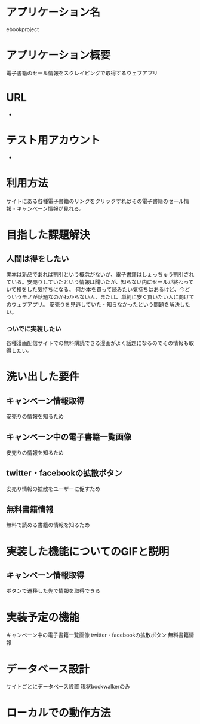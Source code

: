 # アプリケーション名	
 ebookproject
# アプリケーション概要	
 電子書籍のセール情報をスクレイピングで取得するウェブアプリ
# URL	
 -
# テスト用アカウント	
 -
# 利用方法	
 サイトにある各種電子書籍のリンクをクリックすればその電子書籍のセール情報・キャンペーン情報が見れる。
# 目指した課題解決	
 ## 人間は得をしたい
 実本は新品であれば割引という概念がないが、電子書籍はしょっちゅう割引されている。安売りしていたという情報は聞いたが、知らない内にセールが終わっていて損をした気持ちになる。
 何か本を買って読みたい気持ちはあるけど、今どういうモノが話題なのかわからない人、または、単純に安く買いたい人に向けてのウェブアプリ。
 安売りを見逃していた・知らなかったという問題を解決したい。

 ### ついでに実装したい
 各種漫画配信サイトでの無料購読できる漫画がよく話題になるのでその情報も取得したい。

# 洗い出した要件	
 ## キャンペーン情報取得	
 安売りの情報を知るため
 ## キャンペーン中の電子書籍一覧画像
 安売りの情報を知るため
  ## twitter・facebookの拡散ボタン
 安売り情報の拡散をユーザーに促すため
 ## 無料書籍情報
 無料で読める書籍の情報を知るため

# 実装した機能についてのGIFと説明	
 ## キャンペーン情報取得	
 ボタンで遷移した先で情報を取得できる
# 実装予定の機能	
 キャンペーン中の電子書籍一覧画像
 twitter・facebookの拡散ボタン
 無料書籍情報
# データベース設計	
 サイトごとにデータベース設置
 現状bookwalkerのみ
# ローカルでの動作方法